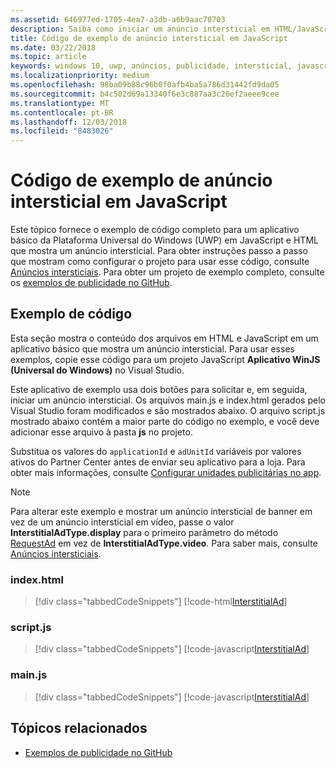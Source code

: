 ```yaml
---
ms.assetid: 646977ed-1705-4ea7-a3db-a6b9aac70703
description: Saiba como iniciar um anúncio intersticial em HTML/JavaScript.
title: Código de exemplo de anúncio intersticial em JavaScript
ms.date: 03/22/2018
ms.topic: article
keywords: windows 10, uwp, anúncios, publicidade, intersticial, javascript, código de exemplo
ms.localizationpriority: medium
ms.openlocfilehash: 98ba09b88c96b0f0afb4ba5a786d31442fd9da05
ms.sourcegitcommit: b4c502d69a13340f6e3c887aa3c26ef2aeee9cee
ms.translationtype: MT
ms.contentlocale: pt-BR
ms.lasthandoff: 12/03/2018
ms.locfileid: "8483026"
---
```

# <a name="interstitial-ad-sample-code-in-javascript"></a>Código de exemplo de anúncio intersticial em JavaScript

Este tópico fornece o exemplo de código completo para um aplicativo básico da Plataforma Universal do Windows (UWP) em JavaScript e HTML que mostra um anúncio intersticial. Para obter instruções passo a passo que mostram como configurar o projeto para usar esse código, consulte [Anúncios intersticiais](interstitial-ads.md). Para obter um projeto de exemplo completo, consulte os [exemplos de publicidade no GitHub](http://aka.ms/githubads).

## <a name="code-example"></a>Exemplo de código

Esta seção mostra o conteúdo dos arquivos em HTML e JavaScript em um aplicativo básico que mostra um anúncio intersticial. Para usar esses exemplos, copie esse código para um projeto JavaScript **Aplicativo WinJS (Universal do Windows)** no Visual Studio.

Este aplicativo de exemplo usa dois botões para solicitar e, em seguida, iniciar um anúncio intersticial. Os arquivos main.js e index.html gerados pelo Visual Studio foram modificados e são mostrados abaixo. O arquivo script.js mostrado abaixo contém a maior parte do código no exemplo, e você deve adicionar esse arquivo à pasta **js** no projeto.

Substitua os valores do ```applicationId``` e ```adUnitId``` variáveis por valores ativos do Partner Center antes de enviar seu aplicativo para a loja. Para obter mais informações, consulte [Configurar unidades publicitárias no app](set-up-ad-units-in-your-app.md#live-ad-units).

> [!NOTE]
> Para alterar este exemplo e mostrar um anúncio intersticial de banner em vez de um anúncio intersticial em vídeo, passe o valor **InterstitialAdType.display** para o primeiro parâmetro do método [RequestAd](https://docs.microsoft.com/uwp/api/microsoft.advertising.winrt.ui.interstitialad.requestad) em vez de **InterstitialAdType.video**. Para saber mais, consulte [Anúncios intersticiais](interstitial-ads.md).

### <a name="indexhtml"></a>index.html

> [!div class="tabbedCodeSnippets"]
[!code-html[InterstitialAd](./code/AdvertisingSamples/InterstitialAdSamples/js/index.html#L1-L21)]

### <a name="scriptjs"></a>script.js

> [!div class="tabbedCodeSnippets"]
[!code-javascript[InterstitialAd](./code/AdvertisingSamples/InterstitialAdSamples/js/script.js#script)]

### <a name="mainjs"></a>main.js

> [!div class="tabbedCodeSnippets"]
[!code-javascript[InterstitialAd](./code/AdvertisingSamples/InterstitialAdSamples/js/main.js#main)]

## <a name="related-topics"></a>Tópicos relacionados

* [Exemplos de publicidade no GitHub](http://aka.ms/githubads)

 
